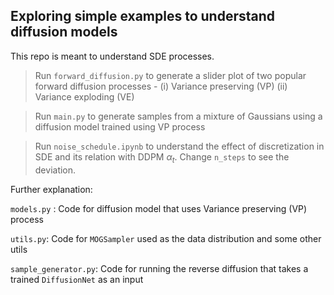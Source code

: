 ## Exploring simple examples to understand diffusion models

This repo is meant to understand SDE processes.

> Run `forward_diffusion.py` to generate a slider plot of two popular forward diffusion processes - (i) Variance preserving (VP) (ii) Variance exploding (VE)

> Run `main.py` to generate samples from a mixture of Gaussians using a diffusion model trained using VP process

> Run `noise_schedule.ipynb` to understand the effect of discretization in SDE and its relation with DDPM $\alpha_t$. Change `n_steps` to see the deviation.




Further explanation:


`models.py` : Code for diffusion model that uses Variance preserving (VP) process

`utils.py`: Code for `MOGSampler` used as the data distribution and some other utils

`sample_generator.py`: Code for running the reverse diffusion that takes a trained `DiffusionNet` as an input



